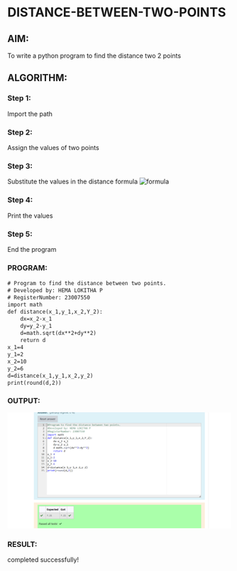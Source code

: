# DISTANCE-BETWEEN-TWO-POINTS

## AIM:
To write a python program to find the distance two 2 points
## ALGORITHM:
### Step 1: 
Import the path
### Step 2: 
Assign the values of two points
### Step 3: 
Substitute the values in the distance formula  ![formula](/formula.JPG)
### Step 4: 
Print the values
### Step 5: 
End the program
### PROGRAM:
```
# Program to find the distance between two points.
# Developed by: HEMA LOKITHA P
# RegisterNumber: 23007550
import math
def distance(x_1,y_1,x_2,Y_2):
    dx=x_2-x_1
    dy=y_2-y_1
    d=math.sqrt(dx**2+dy**2)
    return d
x_1=4
y_1=2
x_2=10
y_2=6
d=distance(x_1,y_1,x_2,y_2)
print(round(d,2))
```

### OUTPUT:
![output](distance.png)

### RESULT:
completed successfully!